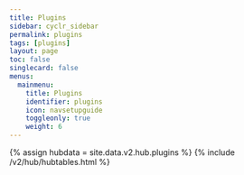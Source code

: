 ```yaml
---
title: Plugins
sidebar: cyclr_sidebar
permalink: plugins
tags: [plugins]
layout: page
toc: false
singlecard: false
menus:
  mainmenu:
    title: Plugins
    identifier: plugins
    icon: navsetupguide
    toggleonly: true
    weight: 6
---
```

{% assign hubdata = site.data.v2.hub.plugins %}
{% include /v2/hub/hubtables.html %}

